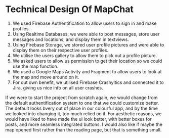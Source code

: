 # Technical Design Of MapChat

1. We used Firebase Authentification to allow users to sign in and make profiles.
2. Using Realtime Databases, we were able to post messages, store user messages and locations, and display them in textviews.
3. Using Firebase Storage, we stored user profile pictures and were able to display them on their respective user profiles.
4. We utilise the users gallery to allow them to pick out a profile picture.
5. We asked users to allow us permission to get their location so we could use the map function.
6. We used a Google Maps Activity and Fragment to allow users to look at the map and move around on it.
7. For out own benefit, we utilised Firebase Crashyltics and connected it to Jira, giving us nice info on all user crashes.

If we were to start the project from scratch again, we would change from the default authentification system to one that we could customize better.
The default looks bvery out of place in our colourful app, and by the time we looked into changing it, too much relied on it.
For aesthetic reasons, we would have liked to have made the ui look better, with better boxes for posts, and more seamless integrated buttons.
I would also like if maybe the map opened first rather than the reading page, but that is something small.


